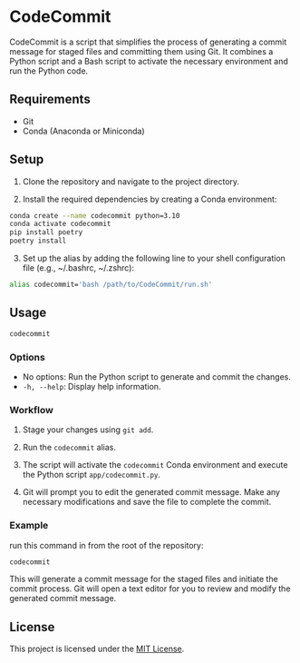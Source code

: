 # CodeCommit

CodeCommit is a script that simplifies the process of generating a commit message for staged files and committing them using Git. It combines a Python script and a Bash script to activate the necessary environment and run the Python code.

## Requirements

- Git
- Conda (Anaconda or Miniconda)

## Setup

1. Clone the repository and navigate to the project directory.

2. Install the required dependencies by creating a Conda environment:

```bash
conda create --name codecommit python=3.10
conda activate codecommit
pip install poetry
poetry install
```

3. Set up the alias by adding the following line to your shell configuration file (e.g., ~/.bashrc, ~/.zshrc):

```bash
alias codecommit='bash /path/to/CodeCommit/run.sh'
```

## Usage

```bash
codecommit
```

### Options

- No options: Run the Python script to generate and commit the changes.
- `-h, --help`: Display help information.

### Workflow

1. Stage your changes using `git add`.

2. Run the `codecommit` alias.

3. The script will activate the `codecommit` Conda environment and execute the Python script `app/codecommit.py`.

4. Git will prompt you to edit the generated commit message. Make any necessary modifications and save the file to complete the commit.

### Example

run this command in from the root of the repository:

```bash
codecommit
```

This will generate a commit message for the staged files and initiate the commit process. Git will open a text editor for you to review and modify the generated commit message.

## License

This project is licensed under the [MIT License](LICENSE).
